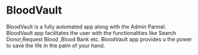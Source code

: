 # BloodVault
BloodVault is a fully automated app along with the Admin Pannel.  BloodVault app facilitates the user with the functionalities like Search Donor,Request Blood ,Blood Bank etc. BloodVault app provides u the power to save the life in the palm of your hand.
